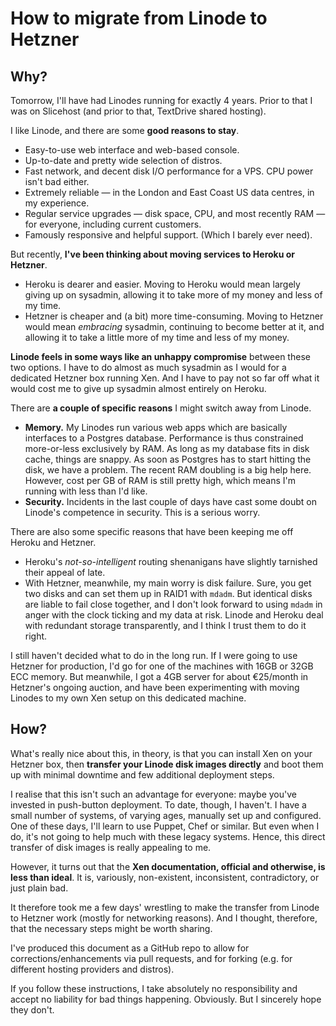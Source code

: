 How to migrate from Linode to Hetzner
=====================================

Why?
----

Tomorrow, I'll have had Linodes running for exactly 4 years. Prior to that I was on Slicehost (and prior to that, TextDrive shared hosting).

I like Linode, and there are some **good reasons to stay**.

* Easy-to-use web interface and web-based console.
* Up-to-date and pretty wide selection of distros.
* Fast network, and decent disk I/O performance for a VPS. CPU power isn't bad either.
* Extremely reliable — in the London and East Coast US data centres, in my experience.
* Regular service upgrades — disk space, CPU, and most recently RAM — for everyone, including current customers.
* Famously responsive and helpful support. (Which I barely ever need).


But recently, **I've been thinking about moving services to Heroku or Hetzner**. 

* Heroku is dearer and easier. Moving to Heroku would mean largely giving up on sysadmin, allowing it to take more of my money and less of my time. 
* Hetzner is cheaper and (a bit) more time-consuming. Moving to Hetzner would mean _embracing_ sysadmin, continuing to become better at it, and allowing it to take a little more of my time and less of my money.

**Linode feels in some ways like an unhappy compromise** between these two options. I have to do almost as much sysadmin as I would for a dedicated Hetzner box running Xen. And I have to pay not so far off what it would cost me to give up sysadmin almost entirely on Heroku.


There are **a couple of specific reasons** I might switch away from Linode.

* **Memory.** My Linodes run various web apps which are basically interfaces to a Postgres database. Performance is thus constrained more-or-less exclusively by RAM. As long as my database fits in disk cache, things are snappy. As soon as Postgres has to start hitting the disk, we have a problem. The recent RAM doubling is a big help here. However, cost per GB of RAM is still pretty high, which means I'm running with less than I'd like.
* **Security.** Incidents in the last couple of days have cast some doubt on Linode's competence in security. This is a serious worry.

There are also some specific reasons that have been keeping me off Heroku and Hetzner.

* Heroku's *not-so-intelligent* routing shenanigans have slightly tarnished their appeal of late. 
* With Hetzner, meanwhile, my main worry is disk failure. Sure, you get two disks and can set them up in RAID1 with `mdadm`. But identical disks are liable to fail close together, and I don't look forward to using `mdadm` in anger with the clock ticking and my data at risk. Linode and Heroku deal with redundant storage transparently, and I think I trust them to do it right.

I still haven't decided what to do in the long run. If I were going to use Hetzner for production, I'd go for one of the machines with 16GB or 32GB ECC memory. But meanwhile, I got a 4GB server for about €25/month in Hetzner's ongoing auction, and have been experimenting with moving Linodes to my own Xen setup on this dedicated machine.


How?
----

What's really nice about this, in theory, is that you can install Xen on your Hetzner box, then **transfer your Linode disk images directly** and boot them up with minimal downtime and few additional deployment steps.

I realise that this isn't such an advantage for everyone: maybe you've invested in push-button deployment. To date, though, I haven't. I have a small number of systems, of varying ages, manually set up and configured. One of these days, I'll learn to use Puppet, Chef or similar. But even when I do, it's not going to help much with these legacy systems. Hence, this direct transfer of disk images is really appealing to me.


However, it turns out that the **Xen documentation, official and otherwise, is less than ideal**. It is, variously, non-existent, inconsistent, contradictory, or just plain bad. 

It therefore took me a few days' wrestling to make the transfer from Linode to Hetzner work (mostly for networking reasons). And I thought, therefore, that the necessary steps might be worth sharing.

I've produced this document as a GitHub repo to allow for corrections/enhancements via pull requests, and for forking (e.g. for different hosting providers and distros).

If you follow these instructions, I take absolutely no responsibility and accept no liability for bad things happening. Obviously. But I sincerely hope they don't.

